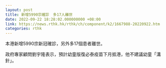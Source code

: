 ```yaml
---
layout: post
title: 新增5990宗確診　多17人離世
date: 2022-09-22 18:28:02.000000000 +08:00
link: https://news.rthk.hk/rthk/ch/component/k2/1667988-20220922.htm
categories: rthk
---
```


本港新增5990宗新冠確診，另外多17個患者離世。

政府專家顧問劉宇隆表示，預計幼童版復必泰疫苗下月抵港，他不建議幼童「溝針」。
